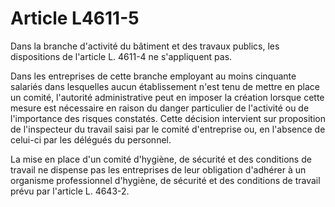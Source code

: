 # Article L4611-5

Dans la branche d'activité du bâtiment et des travaux publics, les dispositions de l'article L. 4611-4 ne s'appliquent pas.

Dans les entreprises de cette branche employant au moins cinquante salariés dans lesquelles aucun établissement n'est tenu de mettre en place un comité, l'autorité administrative peut en imposer la création lorsque cette mesure est nécessaire en raison du danger particulier de l'activité ou de l'importance des risques constatés. Cette décision intervient sur proposition de l'inspecteur du travail saisi par le comité d'entreprise ou, en l'absence de celui-ci par les délégués du personnel.

La mise en place d'un comité d'hygiène, de sécurité et des conditions de travail ne dispense pas les entreprises de leur obligation d'adhérer à un organisme professionnel d'hygiène, de sécurité et des conditions de travail prévu par l'article L. 4643-2.